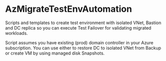 # AzMigrateTestEnvAutomation
Scripts and templates to create test environment with isolated VNet, Bastion and DC replica so you can execute Test Failover for validating migrated workloads.

Script assumes you have existing (prod) domain controller in your Azure subscription. You can use either to restore DC to isolated VNet from Backup or create VM by using managed disk Snapshots.
